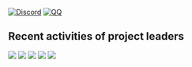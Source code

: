 [![Discord](https://img.shields.io/discord/978644808102994020?logo=discord)](https://discord.gg/Np7mP2wFUU)
[![QQ](https://img.shields.io/badge/QQ%20group-join-brightgreen)](https://jq.qq.com/?_wv=1027&k=Af0aT21o)

## Recent activities of project leaders
<img src="https://activity-graph.herokuapp.com/graph?username=Tianscar&theme=github&bg_color=ffffff&color=000000&point=000000" />

<img src="https://activity-graph.herokuapp.com/graph?username=LingASDJ&theme=github&bg_color=ffffff&color=000000&point=000000" />

<img src="https://activity-graph.herokuapp.com/graph?username=deng-rui&theme=github&bg_color=ffffff&color=000000&point=000000" />

<img src="https://activity-graph.herokuapp.com/graph?username=SteveUbuntu0&theme=github&bg_color=ffffff&color=000000&point=000000" />

<img src="https://activity-graph.herokuapp.com/graph?username=catandA&theme=github&bg_color=ffffff&color=000000&point=000000" />
